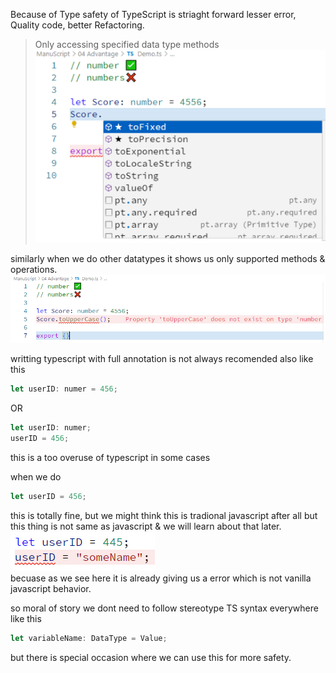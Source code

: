 Because of Type safety of TypeScript is striaght forward lesser error, Quality code, better Refactoring.

> Only accessing specified data type methods  
![6](../../Assets/Images/0106.PNG)  

similarly when we do other datatypes it shows us only supported methods & operations.
![7](../../Assets/Images/0107.PNG)  

writting typescript with full annotation is not always recomended also
like this   
```typescript
let userID: numer = 456;
```
OR
```typescript
let userID: numer;
userID = 456;
```   
this is a too overuse of typescript in some cases

when we do
```typescript
let userID = 456;
```   
this is totally fine, but we might think this is tradional javascript after all but this thing is not same as javascript & we will learn about that later.  
![8](../../Assets/Images/0108.PNG)  
becuase as we see here it is already giving us a error which is not vanilla javascript behavior.

so moral of story we dont need to follow stereotype TS syntax everywhere like this
```typescript
let variableName: DataType = Value;
```
but there is special occasion where we can use this for more safety.
